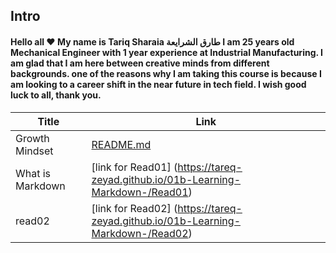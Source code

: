 ## **Intro**

#### Hello all :heart: My name is Tariq Sharaia طارق الشرايعة I am 25 years old Mechanical Engineer with 1 year experience at Industrial Manufacturing. I am glad that I am here between creative minds from different backgrounds. one of the reasons why I am taking this course is because I am looking to a career shift in the near future in tech field.  I wish good luck to all, thank you.

| Title      | Link |
| ----------- | ----------- |
| Growth Mindset      |   [README.md](https://tareq-zeyad.github.io/01b-Learning-Markdown-/GrowthMindset)      |
| What is Markdown   |   [link for Read01] (https://tareq-zeyad.github.io/01b-Learning-Markdown-/Read01) |
| read02   |   [link for Read02] (https://tareq-zeyad.github.io/01b-Learning-Markdown-/Read02) |